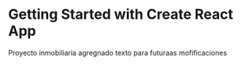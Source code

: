 # Getting Started with Create React App

Proyecto inmobiliaria
agregnado texto para futuraas mofificaciones 

